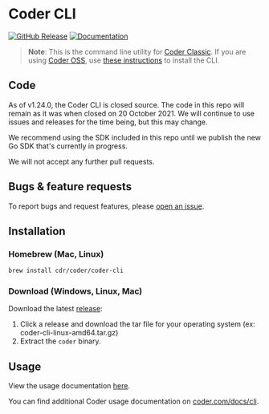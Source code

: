 # Coder CLI

[![GitHub Release](https://img.shields.io/github/v/release/cdr/coder-cli?color=6b9ded&include_prerelease=false)](https://github.com/cdr/coder-cli/releases)
[![Documentation](https://godoc.org/cdr.dev/coder-cli?status.svg)](https://pkg.go.dev/cdr.dev/coder-cli/coder-sdk)

> **Note**: This is the command line utility for [Coder Classic](https://coder.com/docs/coder).
> If you are using [Coder OSS](https://coder.com/docs/coder-oss/latest), use [these instructions](https://coder.com/docs/coder-oss/latest/install)
> to install the CLI.

## Code

As of v1.24.0, the Coder CLI is closed source. The code in this repo will remain
as it was when closed on 20 October 2021. We will continue to use issues and
releases for the time being, but this may change.

We recommend using the SDK included in this repo until we publish the new Go SDK
that's currently in progress.

We will not accept any further pull requests.

## Bugs & feature requests

To report bugs and request features, please [open an issue](https://github.com/cdr/coder-cli/issues/new).

## Installation

### Homebrew (Mac, Linux)

```sh
brew install cdr/coder/coder-cli
```

### Download (Windows, Linux, Mac)

Download the latest [release](https://github.com/cdr/coder-cli/releases):

1. Click a release and download the tar file for your operating system (ex: coder-cli-linux-amd64.tar.gz)
2. Extract the `coder` binary.

## Usage

View the usage documentation [here](./docs/coder.md).

You can find additional Coder usage documentation on [coder.com/docs/cli](https://coder.com/docs/cli).
